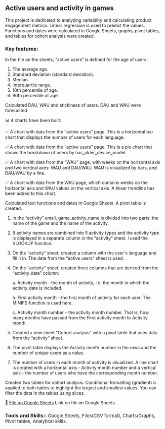 ## Active users and activity in games

This project is dedicated to analyzing variability and calculating product engagement metrics. Linear regression is used 
to predict the values. Functions and dates were calculated in Google Sheets, graphs, pivot tables, and tables for cohort 
analysis were created.

### Key features:

In the file on the sheets, “active users” is defined for the age of users:
1. The average age.
2. Standard deviation (standard deviation).
3. Median.
4. Interquartile range.
5. 10th percentile of age.
6. 90th percentile of age.

Calculated DAU, WAU and stickiness of users. DAU and WAU were forecasted.

📊 4 charts have been built:

✅ A chart with data from the “active users” page. This is a horizontal bar chart that displays the number of users for 
each language.

✅ A chart with data from the “active users” page. This is a pie chart that shows the breakdown of users by 
has_older_device_model.

✅ A chart with data from the “WAU” page, with weeks on the horizontal axis and two vertical axes: WAU and DAU/WAU. 
WAU is visualized by bars, and DAU/WAU by a line.

✅ A chart with data from the WAU page, which contains weeks on the horizontal axis and WAU values on the vertical axis. 
A linear trendline has been added to this chart.

Calculated text functions and dates in Google Sheets. A pivot table is created.
1. In the “activity” email, game_activity_name is divided into two parts: the name of the game and the name of the activity.
2. 8 activity names are combined into 5 activity types and the activity type is displayed in a separate column in the 
“activity” sheet. I used the VLOOKUP function.
3. On the “activity” sheet, created a column with the user's language and fill it in. The data from the “active users” 
sheet is used.
4. On the “activity” sheet, created three columns that are derived from the “activity_date” column:

   a. Activity month - the month of activity, i.e. the month in which the activity_date is included.

   b. First activity month - the first month of activity for each user. The MINIFS function is used here.

   c. Activity month number - the activity month number. That is, how many months have passed from the First activity month 
      to Activity month.

5. Created a new sheet “Cohort analysis” with a pivot table that uses data from the “activity” sheet.
6. The pivot table displays the Activity month number in the rows and the number of unique users as a value.
7. The number of users in each month of activity is visualized. A line chart is created with a horizontal axis - 
Activity month number and a vertical axis - the number of users who have the corresponding month number.

Created two tables for cohort analysis. Conditional formatting (gradient) is applied to both tables to highlight the 
largest and smallest values. You can filter the data in the tables using slices.

📂 [File on Google Sheets](https://docs.google.com/spreadsheets/d/1YfVSkavR4RxPsHpB5Tzvlmpi2nYPuIQZDU80jtwomTs/edit?gid=0#gid=0)
Link on file on Google Sheets.

### Tools and Skills:: <span style="font-weight: lighter; font-size: 0.9em;">Google Sheets, Files(CSV format), Charts/Graphs, Pivot tables, Analytical skills.</span>